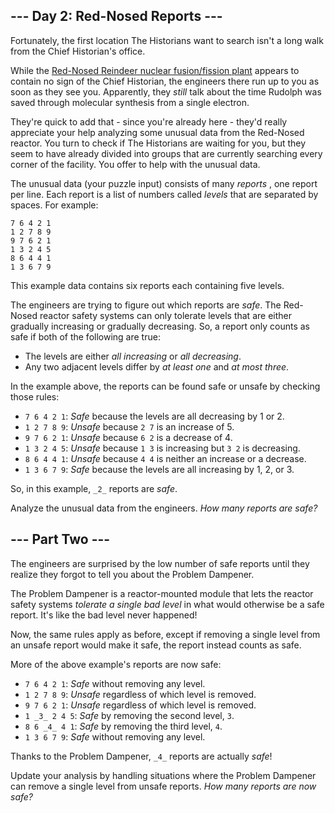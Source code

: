## \--- Day 2: Red-Nosed Reports ---

Fortunately, the first location The Historians want to search isn't a long
walk from the Chief Historian's office.

While the [Red-Nosed Reindeer nuclear fusion/fission plant](/2015/day/19)
appears to contain no sign of the Chief Historian, the engineers there run up
to you as soon as they see you. Apparently, they _still_ talk about the time
Rudolph was saved through molecular synthesis from a single electron.

They're quick to add that - since you're already here - they'd really
appreciate your help analyzing some unusual data from the Red-Nosed reactor.
You turn to check if The Historians are waiting for you, but they seem to have
already divided into groups that are currently searching every corner of the
facility. You offer to help with the unusual data.

The unusual data (your puzzle input) consists of many _reports_ , one report
per line. Each report is a list of numbers called _levels_ that are separated
by spaces. For example:

    
    
    7 6 4 2 1
    1 2 7 8 9
    9 7 6 2 1
    1 3 2 4 5
    8 6 4 4 1
    1 3 6 7 9
    

This example data contains six reports each containing five levels.

The engineers are trying to figure out which reports are _safe_. The Red-Nosed
reactor safety systems can only tolerate levels that are either gradually
increasing or gradually decreasing. So, a report only counts as safe if both
of the following are true:

  * The levels are either _all increasing_ or _all decreasing_.
  * Any two adjacent levels differ by _at least one_ and _at most three_.

In the example above, the reports can be found safe or unsafe by checking
those rules:

  * `7 6 4 2 1`: _Safe_ because the levels are all decreasing by 1 or 2.
  * `1 2 7 8 9`: _Unsafe_ because `2 7` is an increase of 5.
  * `9 7 6 2 1`: _Unsafe_ because `6 2` is a decrease of 4.
  * `1 3 2 4 5`: _Unsafe_ because `1 3` is increasing but `3 2` is decreasing.
  * `8 6 4 4 1`: _Unsafe_ because `4 4` is neither an increase or a decrease.
  * `1 3 6 7 9`: _Safe_ because the levels are all increasing by 1, 2, or 3.

So, in this example, `_2_` reports are _safe_.

Analyze the unusual data from the engineers. _How many reports are safe?_

## \--- Part Two ---

The engineers are surprised by the low number of safe reports until they
realize they forgot to tell you about the Problem Dampener.

The Problem Dampener is a reactor-mounted module that lets the reactor safety
systems _tolerate a single bad level_ in what would otherwise be a safe
report. It's like the bad level never happened!

Now, the same rules apply as before, except if removing a single level from an
unsafe report would make it safe, the report instead counts as safe.

More of the above example's reports are now safe:

  * `7 6 4 2 1`: _Safe_ without removing any level.
  * `1 2 7 8 9`: _Unsafe_ regardless of which level is removed.
  * `9 7 6 2 1`: _Unsafe_ regardless of which level is removed.
  * `1 _3_ 2 4 5`: _Safe_ by removing the second level, `3`.
  * `8 6 _4_ 4 1`: _Safe_ by removing the third level, `4`.
  * `1 3 6 7 9`: _Safe_ without removing any level.

Thanks to the Problem Dampener, `_4_` reports are actually _safe_!

Update your analysis by handling situations where the Problem Dampener can
remove a single level from unsafe reports. _How many reports are now safe?_

